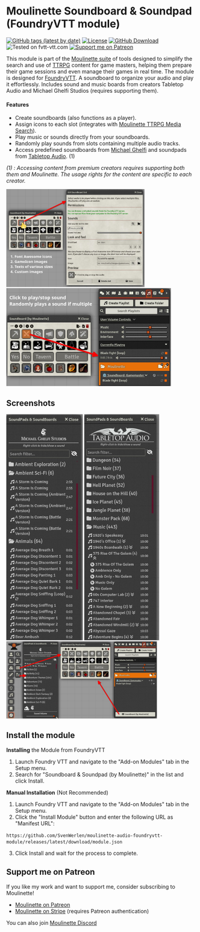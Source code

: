 # Moulinette Soundboard & Soundpad (FoundryVTT module)

[![GitHub tags (latest by date)](https://img.shields.io/github/v/tag/SvenWerlen/moulinette-audio-foundryvtt-module)](https://github.com/SvenWerlen/moulinette-foundryvtt-module/releases)
[![License](https://img.shields.io/github/license/SvenWerlen/moulinette-audio-foundryvtt-module)](https://github.com/SvenWerlen/moulinette-audio-foundryvtt-module/blob/main/LICENSE.txt)
[![GitHub Download](https://img.shields.io/badge/foundryvtt-Download-important)](#install)
![Tested on fvtt-vtt.com](https://img.shields.io/badge/Forge-supported-success)
[![Support me on Patreon](https://img.shields.io/badge/patreon-Support%20me-informational)](https://www.patreon.com/moulinette)

This module is part of the [Moulinette suite](https://www.moulinette.cloud) of tools designed to simplify the search and use of [TTRPG](https://en.wikipedia.org/wiki/Tabletop_role-playing_game) content for game masters, helping them prepare their game sessions and even manage their games in real time. The module is designed for [FoundryVTT](https://foundryvtt.com/). A soundboard to organize your audio and play it effortlessly. Includes sound and music boards from creators Tabletop Audio and Michael Ghelfi Studios (requires supporting them).

#### Features

* Create soundboards (also functions as a player).
* Assign icons to each slot (integrates with [Moulinette TTRPG Media Search](https://github.com/SvenWerlen/moulinette-foundryvtt-module)).
* Play music or sounds directly from your soundboards.
* Randomly play sounds from slots containing multiple audio tracks.
* Access predefined soundboards from [Michael Ghelfi](https://www.patreon.com/MichaelGhelfi) and soundpads from [Tabletop Audio](https://www.patreon.com/tabletopaudio). (1)

*(1) : Accessing content from premium creators requires supporting both them and Moulinette. The usage rights for the content are specific to each creator.*

<img src="docs/img/audio-overview1.jpg" height="260" title="Prepare and organize your soundboard." /> <img src="docs/img/audio-overview2.jpg" height="260" title="Use your soundboard during the game session to play a sound or music."/> 


## <a name=""/>Screenshots

<img src="docs/img/audio-michaelghelfi.jpg" height="600" /> <img src="docs/img/audio-tabletopaudio.jpg" height="600" /> <img src="docs/img/audio-overview3.jpg" width="400" />


## <a name="install"/>Install the module

**Installing** the Module from FoundryVTT

1. Launch Foundry VTT and navigate to the "Add-on Modules" tab in the Setup menu.
2. Search for "Soundboard & Soundpad (by Moulinette)" in the list and click Install.

**Manual Installation** (Not Recommended)

1. Launch Foundry VTT and navigate to the "Add-on Modules" tab in the Setup menu.
2. Click the "Install Module" button and enter the following URL as "Manifest URL":

`https://github.com/SvenWerlen/moulinette-audio-foundryvtt-module/releases/latest/download/module.json`

3. Click Install and wait for the process to complete.


## <a name="support"/>Support me on Patreon

If you like my work and want to support me, consider subscribing to Moulinette!
* [Moulinette on Patreon](https://www.patreon.com/moulinette)
* [Moulinette on Stripe](https://assets.moulinette.cloud/pricing) (requires Patreon authentication)

You can also join [Moulinette Discord](https://discord.gg/xg3dcMQfP2)
